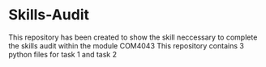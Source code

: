 # Skills-Audit
This repository has been created to show the skill neccessary to complete the skills audit within the module COM4043
This repository contains 3 python files for task 1 and task 2
